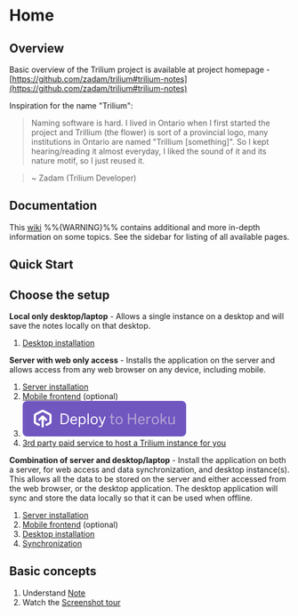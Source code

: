 # Home
Overview
--------

Basic overview of the Trilium project is available at project homepage - [https://github.com/zadam/trilium#trilium-notes](https://github.com/zadam/trilium#trilium-notes)

Inspiration for the name "Trilium":

> Naming software is hard. I lived in Ontario when I first started the project and Trillium (the flower) is sort of a provincial logo, many institutions in Ontario are named "Trillium \[something\]". So I kept hearing/reading it almost everyday, I liked the sound of it and its nature motif, so I just reused it.

> ~ Zadam (Trilium Developer)

Documentation
-------------

This [wiki](https://github.com/TriliumNext/Notes/wiki) %%{WARNING}%% contains additional and more in-depth information on some topics. See the sidebar for listing of all available pages.

Quick Start
-----------

Choose the setup
----------------

**Local only desktop/laptop** - Allows a single instance on a desktop and will save the notes locally on that desktop.

1.  [Desktop installation](Desktop-installation.md)

**Server with web only access** - Installs the application on the server and allows access from any web browser on any device, including mobile.

1.  [Server installation](Server-installation.md)
2.  [Mobile frontend](Mobile-frontend.md) (optional)
3.  [![Deploy](images/Home%20button.svg)](https://heroku.com/deploy?template=https://github.com/feilongfl/trilium-heroku)
4.  [3rd party paid service to host a Trilium instance for you](https://trilium.cc/paid-hosting)

**Combination of server and desktop/laptop** - Install the application on both a server, for web access and data synchronization, and desktop instance(s). This allows all the data to be stored on the server and either accessed from the web browser, or the desktop application. The desktop application will sync and store the data locally so that it can be used when offline.

1.  [Server installation](Server-installation.md)
2.  [Mobile frontend](Mobile-frontend.md) (optional)
3.  [Desktop installation](Desktop-installation.md)
4.  [Synchronization](Synchronization.md)

Basic concepts
--------------

1.  Understand [Note](Note.md)
2.  Watch the [Screenshot tour](Screenshot%20tour.md)